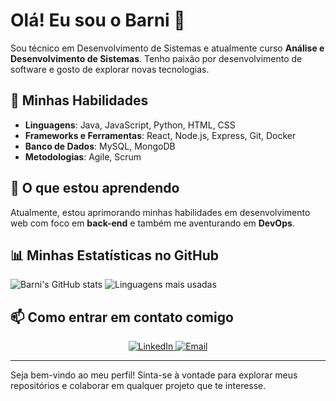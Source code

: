 # Olá! Eu sou o Barni 👋

Sou técnico em Desenvolvimento de Sistemas e atualmente curso **Análise e Desenvolvimento de Sistemas**. Tenho paixão por desenvolvimento de software e gosto de explorar novas tecnologias.

## 🚀 Minhas Habilidades

- **Linguagens**: Java, JavaScript, Python, HTML, CSS
- **Frameworks e Ferramentas**: React, Node.js, Express, Git, Docker
- **Banco de Dados**: MySQL, MongoDB
- **Metodologias**: Agile, Scrum

## 🌱 O que estou aprendendo

Atualmente, estou aprimorando minhas habilidades em desenvolvimento web com foco em **back-end** e também me aventurando em **DevOps**.

## 📊 Minhas Estatísticas no GitHub

![Barni's GitHub stats](https://github-readme-stats.vercel.app/api?username=Barni-i&show_icons=true&theme=radical)
![Linguagens mais usadas](https://github-readme-stats.vercel.app/api/top-langs/?username=Barni-i&layout=compact&theme=radical)

## 📫 Como entrar em contato comigo

<p align="center">
  <a href="https://www.linkedin.com/in/jo%C3%A3o-pedro-barni-lima-251105272/">
    <img src="https://img.shields.io/badge/LinkedIn-Conectar-0A66C2?style=for-the-badge&logo=linkedin&logoColor=white" alt="LinkedIn">
  </a>
  <a href="mailto:joaopedrobarnii@gmail.com">
    <img src="https://img.shields.io/badge/Email-Enviar-0078D4?style=for-the-badge&logo=gmail&logoColor=white" alt="Email">
  </a>
</p>

---

Seja bem-vindo ao meu perfil! Sinta-se à vontade para explorar meus repositórios e colaborar em qualquer projeto que te interesse.
